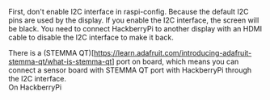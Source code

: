  First, don't enable I2C interface in raspi-config. Because the default I2C pins are used by the display. If you enable the I2C interface, the screen will be black. You need to connect HackberryPi to another display with an HDMI cable to disable the I2C interface to make it back.

There is a (STEMMA QT)[https://learn.adafruit.com/introducing-adafruit-stemma-qt/what-is-stemma-qt] port on board, which means you can connect a sensor board with STEMMA QT port with HackberryPi through the I2C interface.  
On HackberryPi 